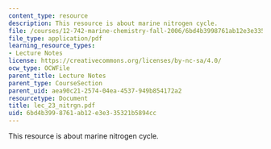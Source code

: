 ```yaml
---
content_type: resource
description: This resource is about marine nitrogen cycle.
file: /courses/12-742-marine-chemistry-fall-2006/6bd4b3998761ab12e3e335321b5894cc_lec_23_nitrgn.pdf
file_type: application/pdf
learning_resource_types:
- Lecture Notes
license: https://creativecommons.org/licenses/by-nc-sa/4.0/
ocw_type: OCWFile
parent_title: Lecture Notes
parent_type: CourseSection
parent_uid: aea90c21-2574-04ea-4537-949b854172a2
resourcetype: Document
title: lec_23_nitrgn.pdf
uid: 6bd4b399-8761-ab12-e3e3-35321b5894cc
---
```

This resource is about marine nitrogen cycle.